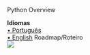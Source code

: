 Python Overview

<b>Idiomas</b>
<br>
<a href="#">• Português</a>
<br>
<a href="#">• English</a>
Roadmap/Roteiro
<br>
<img src="#">